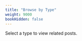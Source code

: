 ```yaml
---
title: "Browse by Type"
weight: 9000
bookHidden: false
---
```


Select a type to view related posts.


